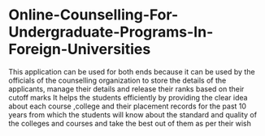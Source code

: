 # Online-Counselling-For-Undergraduate-Programs-In-Foreign-Universities
This application can be used for both ends because it can be used by the officials of the counselling organization to store the details of the applicants, manage their details and  release their ranks based on their cutoff marks 
It helps the students efficiently by providing the clear idea about each course ,college and their placement records for the past 10 years from which the students will know about the standard and quality of the colleges and courses and take the best out of them as per their wish

